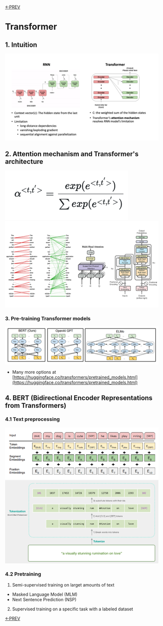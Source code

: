 [<-PREV](sequence.md)

# Transformer 

## 1. Intuition
![image](images/image1.png)

## 2. Attention mechanism and Transformer's architecture

![image](images/equation1.png)
![image](images/image2_2.png)

### 3. Pre-training Transformer models
![image](images/image3.png)
- Many more options at [https://huggingface.co/transformers/pretrained_models.html](https://huggingface.co/transformers/pretrained_models.html)


## 4. BERT (Bidirectional Encoder Representations from Transformers)
### 4.1 Text preprocessing
![image](images/image4.png)
![image](images/image5.png)
### 4.2 Pretraining
1. Semi-supervised training on larget amounts of text
  - Masked Language Model (MLM)
  - Next Sentence Prediction (NSP) 

2. Supervised training on a specific task with a labeled dataset 


[<-PREV](sequence.md)
